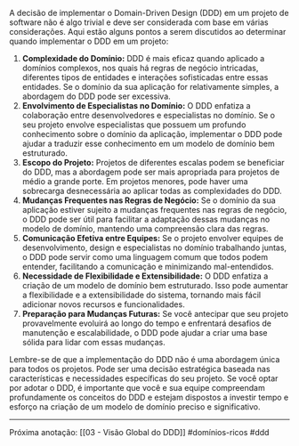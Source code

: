 A decisão de implementar o Domain-Driven Design (DDD) em um projeto de software não é algo trivial e deve ser considerada com base em várias considerações. Aqui estão alguns pontos a serem discutidos ao determinar quando implementar o DDD em um projeto:

1. **Complexidade do Domínio:** DDD é mais eficaz quando aplicado a domínios complexos, nos quais há regras de negócio intricadas, diferentes tipos de entidades e interações sofisticadas entre essas entidades. Se o domínio da sua aplicação for relativamente simples, a abordagem do DDD pode ser excessiva.
2. **Envolvimento de Especialistas no Domínio:** O DDD enfatiza a colaboração entre desenvolvedores e especialistas no domínio. Se o seu projeto envolve especialistas que possuem um profundo conhecimento sobre o domínio da aplicação, implementar o DDD pode ajudar a traduzir esse conhecimento em um modelo de domínio bem estruturado.
3. **Escopo do Projeto:** Projetos de diferentes escalas podem se beneficiar do DDD, mas a abordagem pode ser mais apropriada para projetos de médio a grande porte. Em projetos menores, pode haver uma sobrecarga desnecessária ao aplicar todas as complexidades do DDD.
4. **Mudanças Frequentes nas Regras de Negócio:** Se o domínio da sua aplicação estiver sujeito a mudanças frequentes nas regras de negócio, o DDD pode ser útil para facilitar a adaptação dessas mudanças no modelo de domínio, mantendo uma compreensão clara das regras.
5. **Comunicação Efetiva entre Equipes:** Se o projeto envolver equipes de desenvolvimento, design e especialistas no domínio trabalhando juntas, o DDD pode servir como uma linguagem comum que todos podem entender, facilitando a comunicação e minimizando mal-entendidos.
6. **Necessidade de Flexibilidade e Extensibilidade:** O DDD enfatiza a criação de um modelo de domínio bem estruturado. Isso pode aumentar a flexibilidade e a extensibilidade do sistema, tornando mais fácil adicionar novos recursos e funcionalidades.
7. **Preparação para Mudanças Futuras:** Se você antecipar que seu projeto provavelmente evoluirá ao longo do tempo e enfrentará desafios de manutenção e escalabilidade, o DDD pode ajudar a criar uma base sólida para lidar com essas mudanças.

Lembre-se de que a implementação do DDD não é uma abordagem única para todos os projetos. Pode ser uma decisão estratégica baseada nas características e necessidades específicas do seu projeto. Se você optar por adotar o DDD, é importante que você e sua equipe compreendam profundamente os conceitos do DDD e estejam dispostos a investir tempo e esforço na criação de um modelo de domínio preciso e significativo.

---
Próxima anotação: [[03 - Visão Global do DDD]]
#domínios-ricos #ddd